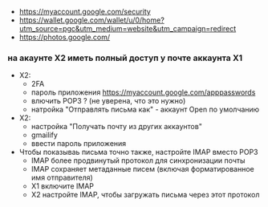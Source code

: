 * https://myaccount.google.com/security
* https://wallet.google.com/wallet/u/0/home?utm_source=pgc&utm_medium=website&utm_campaign=redirect
* https://photos.google.com/
  
### на акаунте X2 иметь полный доступ у почте аккаунта X1 
* X2:
  + 2FA
  + пароль приложения https://myaccount.google.com/apppasswords
  + влючить POP3 ? (не уверена, что это нужно)
  + натройка "Отправлять письма как" - аккаунт Open по умолчанию
* X2:
  + настройка "Получать почту из других аккаунтов"
  + gmailify
  + ввести пароль приложения
* Чтобы показываь письма точно также, настройте IMAP вместо POP3
  + IMAP более продвинутый протокол для синхронизации почты
  + IMAP сохраняет метаданные писем (включая форматированное имя отправителя)
  + X1 включите IMAP
  + X2 настройте IMAP, чтобы загружать письма через этот протокол
